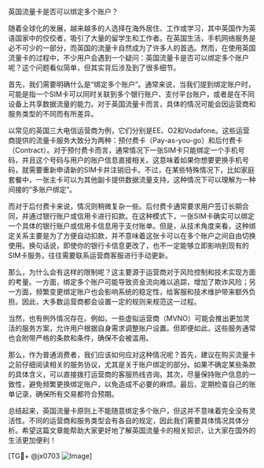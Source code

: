 英国流量卡是否可以绑定多个账户？

随着全球化的发展，越来越多的人选择在海外居住、工作或学习，其中英国作为英语国家中的佼佼者，吸引了大量的留学生和工作者。在英国生活，手机网络服务是必不可少的一部分，而英国的流量卡自然成为了许多人的首选。然而，在使用英国流量卡的过程中，不少用户会遇到一个疑问：英国流量卡是否可以绑定多个账户呢？这个问题看似简单，但其实背后涉及到了很多细节。

首先，我们需要明确什么是“绑定多个账户”。通常来说，当我们提到绑定账户时，可能是指一个SIM卡可以同时关联到多个银行账户、支付平台账户，或者是在不同设备上共享数据流量的能力。对于英国流量卡而言，具体的情况可能会因运营商和服务类型的不同而有所差异。

以常见的英国三大电信运营商为例，它们分别是EE、O2和Vodafone。这些运营商提供的流量卡服务大致分为两种：预付费卡（Pay-as-you-go）和后付费卡（Contract）。对于预付费卡而言，通常情况下一张SIM卡只能绑定一个手机号码，并且这个号码与用户的账户信息直接相关。这意味着如果你想要更换手机号码，就需要重新申请新的SIM卡并注销旧卡。不过，在某些特殊情况下，比如家庭套餐中，一张主卡可以为其他副卡提供数据流量支持，这种情况下可以理解为一种间接的“多账户绑定”。

而对于后付费卡来说，情况则稍微复杂一些。后付费卡通常要求用户签订长期合同，并通过银行账户或信用卡进行扣款。在这种模式下，一张SIM卡确实可以绑定一个具体的银行账户或信用卡信息用于支付账单。但是，从技术角度来看，这种绑定关系主要是为了方便自动扣款，并不意味着这张卡可以在多个账户之间自由切换使用。换句话说，即使你的银行卡信息更改了，也不一定能够立即影响到现有的SIM卡服务，往往需要联系运营商客服进行手动更新。

那么，为什么会有这样的限制呢？这主要源于运营商对于风险控制和技术实现方面的考量。一方面，绑定多个账户可能导致资金流向难以追踪，增加了欺诈风险；另一方面，频繁变更绑定账户也会影响系统的稳定性，给客服和技术维护带来额外负担。因此，大多数运营商都会设置一定的规则来规范这一过程。

当然，也有例外情况存在。例如，一些虚拟运营商（MVNO）可能会推出更加灵活的服务方案，允许用户根据自身需求调整账户设置。但即便如此，这些服务通常也会附带严格的条款和条件，确保不会被滥用。

那么，作为普通消费者，我们应该如何应对这种情况呢？首先，建议在购买流量卡之前仔细阅读相关的服务协议，尤其是关于账户绑定的部分。如果不确定某些条款的具体含义，可以直接拨打运营商的客服热线咨询。其次，尽量保持账户信息的一致性，避免频繁更换绑定账户，以免造成不必要的麻烦。最后，定期检查自己的账单记录，确保所有交易都符合预期。

总结起来，英国流量卡原则上不能随意绑定多个账户，但这并不意味着完全没有灵活性。不同的运营商和服务类型会有各自的规定，因此我们需要具体情况具体分析。希望这篇文章能帮助大家更好地了解英国流量卡的相关知识，让大家在国外的生活更加便利！

[TG💪+ @jx0703 ![Image](https://github.com/user-attachments/assets/dbca1d08-cadb-493c-b0ec-ad6f7a83f270)]